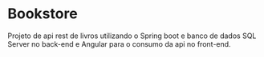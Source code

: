 # Bookstore

Projeto de api rest de livros utilizando o Spring boot e banco de dados SQL Server no back-end e Angular para o consumo da api no front-end.
